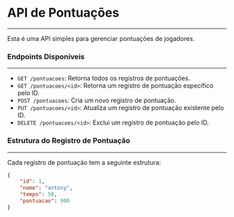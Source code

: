 # API de Pontuações
---

Esta é uma API simples para gerenciar pontuações de jogadores.

### Endpoints Disponíveis
---

- `GET /pontuacoes`: Retorna todos os registros de pontuações.
- `GET /pontuacoes/<id>`: Retorna um registro de pontuação específico pelo ID.
- `POST /pontuacoes`: Cria um novo registro de pontuação.
- `PUT /pontuacoes/<id>`: Atualiza um registro de pontuação existente pelo ID.
- `DELETE /pontuacoes/<id>`: Exclui um registro de pontuação pelo ID.

### Estrutura do Registro de Pontuação
---

Cada registro de pontuação tem a seguinte estrutura:

```json
{
    "id": 1,
    "nome": "antony",
    "tempo": 50,
    "pontuacao": 900
}
